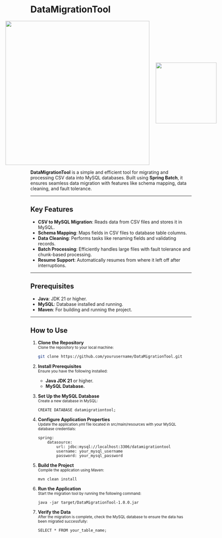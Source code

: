 # DataMigrationTool


<div style="display: flex; justify-content: center; align-items: center;">
    <img src="https://miro.medium.com/v2/resize:fit:1400/1*-SjJ12zamKV3ERm6LMatoA.png" width="450" style="margin-right: 20px;" />
    <img src="https://bgasparotto.com/wp-content/uploads/2015/05/mysql-logo.png" width="190" />
</div>


**DataMigrationTool** is a simple and efficient tool for migrating and processing CSV data into MySQL databases. Built using **Spring Batch**, it ensures seamless data migration with features like schema mapping, data cleaning, and fault tolerance.

---

## Key Features

- **CSV to MySQL Migration**: Reads data from CSV files and stores it in MySQL.
- **Schema Mapping**: Maps fields in CSV files to database table columns.
- **Data Cleaning**: Performs tasks like renaming fields and validating records.
- **Batch Processing**: Efficiently handles large files with fault tolerance and chunk-based processing.
- **Resume Support**: Automatically resumes from where it left off after interruptions.

---

## Prerequisites

- **Java**: JDK 21 or higher.
- **MySQL**: Database installed and running.
- **Maven**: For building and running the project.

---

## How to Use

1. **Clone the Repository**  
    <small>Clone the repository to your local machine:</small>
   
   ```bash
   git clone https://github.com/yourusername/DataMigrationTool.git
2. **Install Prerequisites**  
    <small>Ensure you have the following installed:</small>

    - **Java JDK 21**  or higher.
    - **MySQL Database.**

3. **Set Up the MySQL Database**  
    <small>Create a new database in MySQL:</small>
    ```
    CREATE DATABASE datamigrationtool;
4. **Configure Application Properties**  
    <small>Update the application.yml file located in src/main/resources with your MySQL database credentials:</small>
    ```
    spring:
        datasource:
            url: jdbc:mysql://localhost:3306/datamigrationtool
            username: your_mysql_username
            password: your_mysql_password
5. **Build the Project**  
    <small>Compile the application using Maven:</small>
    ```
    mvn clean install
6. **Run the Application**  
    <small>Start the migration tool by running the following command:</small>
    ```
    java -jar target/DataMigrationTool-1.0.0.jar

7. **Verify the Data**  
    <small>After the migration is complete, check the MySQL database to ensure the data has been migrated successfully:</small>
    ```
    SELECT * FROM your_table_name;